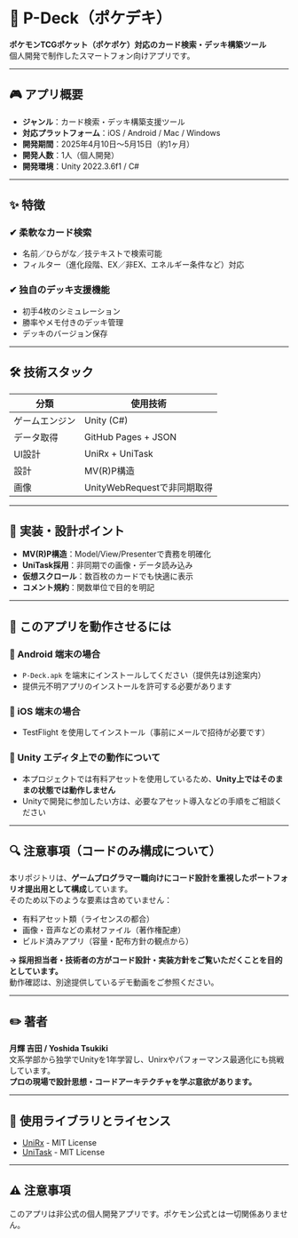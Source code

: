 # 🌟 P-Deck（ポケデキ）

**ポケモンTCGポケット（ポケポケ）対応のカード検索・デッキ構築ツール**  
個人開発で制作したスマートフォン向けアプリです。

---

## 🎮 アプリ概要

- **ジャンル**：カード検索・デッキ構築支援ツール  
- **対応プラットフォーム**：iOS / Android / Mac / Windows  
- **開発期間**：2025年4月10日〜5月15日（約1ヶ月）  
- **開発人数**：1人（個人開発）  
- **開発環境**：Unity 2022.3.6f1 / C#

---

## ✨ 特徴

### ✔ 柔軟なカード検索

- 名前／ひらがな／技テキストで検索可能
- フィルター（進化段階、EX／非EX、エネルギー条件など）対応

### ✔ 独自のデッキ支援機能

- 初手4枚のシミュレーション
- 勝率やメモ付きのデッキ管理
- デッキのバージョン保存

---

## 🛠 技術スタック

| 分類       | 使用技術               |
|------------|------------------------|
| ゲームエンジン | Unity (C#)             |
| データ取得 | GitHub Pages + JSON    |
| UI設計     | UniRx + UniTask        |
| 設計       | MV(R)P構造             |
| 画像       | UnityWebRequestで非同期取得 |

---

## 🧠 実装・設計ポイント

- **MV(R)P構造**：Model/View/Presenterで責務を明確化
- **UniTask採用**：非同期での画像・データ読み込み
- **仮想スクロール**：数百枚のカードでも快適に表示
- **コメント規約**：関数単位で目的を明記

---

## 🚀 このアプリを動作させるには

### 🔸 Android 端末の場合

- `P-Deck.apk` を端末にインストールしてください（提供先は別途案内）
- 提供元不明アプリのインストールを許可する必要があります

### 🔸 iOS 端末の場合

- TestFlight を使用してインストール（事前にメールで招待が必要です）

### 🔸 Unity エディタ上での動作について

- 本プロジェクトでは有料アセットを使用しているため、**Unity上ではそのままの状態では動作しません**
- Unityで開発に参加したい方は、必要なアセット導入などの手順をご相談ください

---

## 🔍 注意事項（コードのみ構成について）

本リポジトリは、**ゲームプログラマー職向けにコード設計を重視したポートフォリオ提出用として構成**しています。  
そのため以下のような要素は含めていません：

- 有料アセット類（ライセンスの都合）
- 画像・音声などの素材ファイル（著作権配慮）
- ビルド済みアプリ（容量・配布方針の観点から）

**→ 採用担当者・技術者の方がコード設計・実装方針をご覧いただくことを目的としています。**  
動作確認は、別途提供しているデモ動画をご参照ください。

---

## ✏️ 著者

**月輝 吉田 / Yoshida Tsukiki**  
文系学部から独学でUnityを1年学習し、Unirxやパフォーマンス最適化にも挑戦しています。  
**プロの現場で設計思想・コードアーキテクチャを学ぶ意欲があります。**

---

## 📄 使用ライブラリとライセンス

- [UniRx](https://github.com/neuecc/UniRx) - MIT License  
- [UniTask](https://github.com/Cysharp/UniTask) - MIT License  

---

## ⚠ 注意事項

このアプリは非公式の個人開発アプリです。ポケモン公式とは一切関係ありません。
